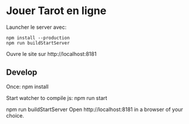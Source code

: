 # Jouer Tarot en ligne

Launcher le server avec:

    npm install --production
    npm run buildStartServer

Ouvre le site sur http://localhost:8181

## Develop
Once:
npm install

Start watcher to compile js:
npm run start

npm run buildStartServer
Open http://localhost:8181 in a browser of your choice.

